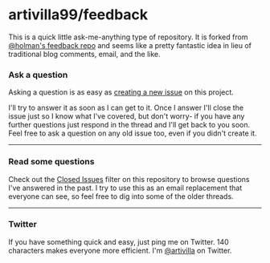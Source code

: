 # artivilla99/feedback

This is a quick little ask-me-anything type of repository. It is forked from [@holman's feedback repo](https://github.com/holman/feedback) and seems like a pretty fantastic idea in lieu of traditional blog comments, email, and the like.

### Ask a question

Asking a question is as easy as
[creating a new issue](https://github.com/artivilla99/feedback/issues/new) on this
project.

I'll try to answer it as soon as I can get to it. Once I answer I'll close the
issue just so I know what I've covered, but don't worry- if you have any further
questions just respond in the thread and I'll get back to you soon. Feel free to
ask a question on any old issue too, even if you didn't create it.

---

### Read some questions

Check out the [Closed Issues](https://github.com/artivilla99/feedback/issues?q=is%3Aclosed+is%3Aissue+)
filter on this repository to browse questions I've answered in the past. I try
to use this as an email replacement that everyone can see, so feel free to dig
into some of the older threads.

---

### Twitter

If you have something quick and easy, just ping me on Twitter. 140 characters
makes everyone more efficient. I'm [@artivilla](https://twitter.com/artivilla) on
Twitter.
